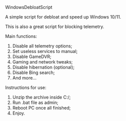 WindowsDebloatScript

A simple script for debloat and speed up Windows 10/11.

This is also a great script for blocking telemetry.

Main functions:
1) Disable all telemetry options;
2) Set useless services to manual;
3) Disable GameDVR;
4) Gaming and network tweaks;
5) Disable hibernation (optional);
6) Disable Bing search;
7) And more...

Instructions for use:
1) Unzip the archive inside C:/;
2) Run .bat file as admin;
3) Reboot PC once all finished;
4) Enjoy.

